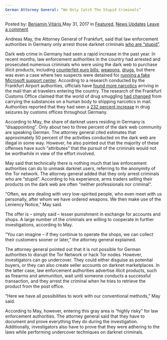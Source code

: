 ```yaml
---
German Attorney General: “We Only Catch The Stupid Criminals”
---
```

<article class="post-listing post-20244 post type-post status-publish format-standard has-post-thumbnail hentry  tag-attorney tag-catch tag-criminals tag-general tag-german tag-stupid">
    <div class="post-inner">
        <span>Posted by: <a href="https://www.deepdotweb.com/author/benjaminvi/" title="">Benjamin Vitáris </a></span>
    <span>May 31, 2017</span>
    <span>in <a href="https://www.deepdotweb.com/category/deepdot-news/" rel="category tag">Featured</a>, <a href="https://www.deepdotweb.com/category/news-updates/" rel="category tag">News Updates</a></span>
    <span><a href="https://www.deepdotweb.com/2017/05/31/german-attorney-general-catch-stupid-criminals/#respond">Leave a comment</a></span>
    </p>
    <div class="clear"></div>
    <div class="entry">
    <p>Andreas May, the Attorney General of Frankfurt, said that law enforcement authorities in Germany only arrest those darknet criminals <a href="http://de.ubergizmo.com/2017/05/14/darknet-polizei-kann-nur-die-dummen-taeter-ermitteln.html">who are “stupid”</a>.</p>
    <p><a id="post-20244-_gjdgxs"></a> Dark web crime in Germany had seen a rapid increase in the past year. In recent months, law enforcement authorities in the country had arrested and prosecuted numerous criminals who were using the dark web to purchase illicit products, including <a href="https://www.deepdotweb.com/2017/05/08/dark-web-euro-counterfeiter-duo-standing-trial-germany/">counterfeit euro bills</a>, <a href="https://www.deepdotweb.com/2017/02/03/three-arrested-attempted-gun-purchase-germany/">weapons</a>, <a href="https://www.deepdotweb.com/2017/04/15/three-young-suspects-bought-kilos-drugs-dark-web/">drugs</a>, but there was even a case where two suspects were detained for <a href="https://www.deepdotweb.com/2017/04/05/two-arrested-germany-running-fake-microsoft-support-center/">running a fake Microsoft support center</a>. According to a research conducted by the Frankfurt Airport authorities, officials have <a href="https://www.deepdotweb.com/2017/04/22/frankfurt-research-drugs-seized-frequently-post-offices-travelers/">found more narcotics</a> arriving in the mail than at travelers entering the country. The research of the Frankfurt Customs Office claimed that the world of drug smuggling <a href="https://www.deepdotweb.com/2017/04/25/drug-trafficking-by-foot-nearly-extinct-in-germany/">had changed</a> from carrying the substances on a human body to shipping narcotics in mail. Authorities reported that they had seen a <a href="https://www.deepdotweb.com/2017/04/20/drug-seizures-germany-232-percent/">232 percent increase</a> in drug seizures by customs offices throughout Germany.</p>
    <p>According to May, the share of darknet users residing in Germany is &#8220;disappointing&#8221;. Only about two to three percent of the dark web community are speaking German. The attorney general cited estimates that approximately 50 percent of the activities conducted on the dark web are illegal in some way. However, he also pointed out that the majority of these offenses have such “attributes” that the pursuit of the criminals would not be worthwhile in view of the effort involved.</p>
    <p>May said that technically there is nothing much that law enforcement authorities can do to unmask darknet users, referring to the anonymity of the Tor network. The attorney general added that they only arrest criminals who are “stupid”. According to his experience, arms traders selling their products on the dark web are often “neither professionals nor criminal”.</p>
    <p>“Often, we are dealing with very low-spirited people, who even meet with us personally, after whom we have ordered weapons. We then make use of the Leniency Notice,” May said.</p>
    <p>The offer is &#8211; simply said &#8211; lesser punishment in exchange for accounts and shops. A large number of the criminals are willing to cooperate in further investigations, according to May.</p>
    <p>&#8220;You can imagine &#8211; if they continue to operate the shops, we can collect their customers sooner or later,&#8221; the attorney general explained.</p>
    <p>The attorney general pointed out that it is not possible for German authorities to disrupt the Tor Network or hack Tor nodes. However, investigators can go undercover. They could either disguise as potential buyers, or they can also create seller accounts on darknet marketplaces. In the latter case, law enforcement authorities advertise illicit products, such as firearms and ammunition, wait until someone conducts a successful transaction, and they arrest the criminal when he tries to retrieve the product from the post office.</p>
    <p>&#8220;Here we have all possibilities to work with our conventional methods,” May said.</p>
    <p>According to May, however, entering this gray area is “highly risky” for law enforcement authorities. The attorney general said that they have to document and prove everything they do during the investigation. Additionally, investigators also have to prove that they were adhering to the laws while performing undercover techniques on darknet criminals.</p>
    </div>
    <span style="display:none"><a href="https://www.deepdotweb.com/tag/attorney/" rel="tag">attorney</a> <a href="https://www.deepdotweb.com/tag/catch/" rel="tag">catch</a> <a href="https://www.deepdotweb.com/tag/criminals/" rel="tag">criminals</a> <a href="https://www.deepdotweb.com/tag/general/" rel="tag">general</a> <a href="https://www.deepdotweb.com/tag/german/" rel="tag">german</a> <a href="https://www.deepdotweb.com/tag/stupid/" rel="tag">stupid</a></span> <span style="display:none" class="updated">2017-05-31</span>
    <div style="display:none" class="vcard author" itemprop="author" itemscope itemtype="http://schema.org/Person"><strong class="fn" itemprop="name"><a href="https://www.deepdotweb.com/author/benjaminvi/" title="Posts by Benjamin Vitáris" rel="author">Benjamin Vitáris</a></strong></div>
    </div>
</article>

